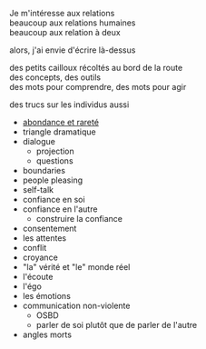 Je m'intéresse aux relations\
beaucoup aux relations humaines\
beaucoup aux relation à deux

alors, j'ai envie d'écrire là-dessus

des petits cailloux récoltés au bord de la route\
des concepts, des outils\
des mots pour comprendre, des mots pour agir

des trucs sur les individus aussi

- [abondance et rareté](relations/individus/rarete-et-abondance.md)
- triangle dramatique
- dialogue
    - projection
    - questions
- boundaries
- people pleasing
- self-talk
- confiance en soi
- confiance en l'autre
    - construire la confiance
- consentement
- les attentes
- conflit
- croyance
- "la" vérité et "le" monde réel
- l'écoute
- l'égo
- les émotions
- communication non-violente
    - OSBD
    - parler de soi plutôt que de parler de l'autre
- angles morts


